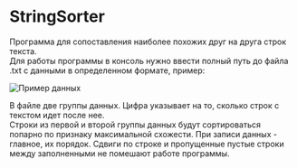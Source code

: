 # StringSorter
Программа для сопоставления наиболее похожих друг на друга строк текста.  
Для работы программы в консоль нужно ввести полный путь до файла .txt с данными в определенном формате, пример:  

![Пример данных](https://user-images.githubusercontent.com/63202374/228849042-770b5b6c-7a70-4d8e-ac9b-2807e7495dcf.JPG)

В файле две группы данных. Цифра указывает на то, сколько строк с текстом идет после нее.  
Строки из первой и второй группы данных будут сортироваться попарно по признаку максимальной схожести.
При записи данных - главное, их порядок. Сдвиги по строке и пропущенные пустые строки между заполненными не помешают работе программы.
